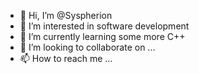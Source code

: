 - 👋 Hi, I’m @Syspherion
- 👀 I’m interested in software development
- 🌱 I’m currently learning some more C++
- 💞️ I’m looking to collaborate on ...
- 📫 How to reach me ...

<!---
Syspherion/Syspherion is a ✨ special ✨ repository because its `README.md` (this file) appears on your GitHub profile.
You can click the Preview link to take a look at your changes.
--->
